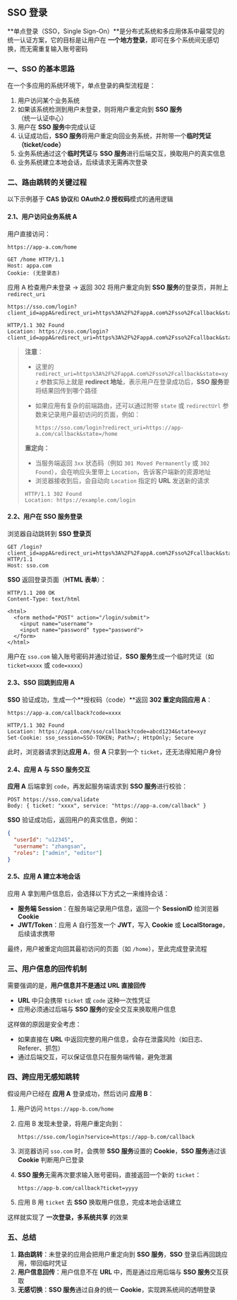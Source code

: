 ## SSO 登录

**单点登录（SSO，Single Sign-On）**是分布式系统和多应用体系中最常见的统一认证方案，它的目标是让用户在 **一个地方登录**，即可在多个系统间无感切换，而无需重复输入账号密码

### 一、SSO 的基本思路

在一个多应用的系统环境下，单点登录的典型流程是：

1. 用户访问某个业务系统
2. 如果该系统检测到用户未登录，则将用户重定向到 **SSO 服务**（统一认证中心）
3. 用户在 **SSO 服务**中完成认证
4. 认证成功后，**SSO 服务**将用户重定向回业务系统，并附带一个**临时凭证（ticket/code）**
5. 业务系统通过这个**临时凭证**与 **SSO 服务**进行后端交互，换取用户的真实信息
6. 业务系统建立本地会话，后续请求无需再次登录

### 二、路由跳转的关键过程

以下示例基于 **CAS 协议**和 **OAuth2.0 授权码**模式的通用逻辑

#### 2.1、用户访问业务系统 A

用户直接访问：

```http
https://app-a.com/home
```

```http
GET /home HTTP/1.1
Host: appa.com
Cookie: (无登录态)
```

应用 A 检查用户未登录 → 返回 302 将用户重定向到 **SSO 服务**的登录页，并附上 `redirect_uri`

```http
https://sso.com/login?client_id=appA&redirect_uri=https%3A%2F%2FappA.com%2Fsso%2Fcallback&state=xyz
```

```http
HTTP/1.1 302 Found
Location: https://sso.com/login?client_id=appA&redirect_uri=https%3A%2F%2FappA.com%2Fsso%2Fcallback&state=xyz
```

> **注意**：
>
> - 这里的 `redirect_uri=https%3A%2F%2FappA.com%2Fsso%2Fcallback&state=xyz` 参数实际上就是 **redirect 地址**，表示用户在登录成功后，**SSO 服务**要将结果回传到哪个路径
>
> - 如果应用有复杂的前端路由，还可以通过附带 `state` 或 `redirectUrl` 参数来记录用户最初访问的页面，例如：
>
>   ```http
>   https://sso.com/login?redirect_uri=https://app-a.com/callback&state=/home
>   ```
>
> **重定向：**
>
> - 当服务端返回 `3xx` 状态码（例如 `301 Moved Permanently` 或 `302 Found`），会在响应头里带上 `Location`，告诉客户端新的资源地址
> - 浏览器接收到后，会自动向 `Location` 指定的 **URL** 发送新的请求
>
> ```http
> HTTP/1.1 302 Found
> Location: https://example.com/login
> ```

#### 2.2、用户在 SSO 服务登录

 浏览器自动跳转到 **SSO 登录页**

```http
GET /login?client_id=appA&redirect_uri=https%3A%2F%2FappA.com%2Fsso%2Fcallback&state=xyz HTTP/1.1
Host: sso.com
```

**SSO** 返回登录页面（**HTML 表单**）：

```http
HTTP/1.1 200 OK
Content-Type: text/html

<html>
  <form method="POST" action="/login/submit">
    <input name="username">
    <input name="password" type="password">
  </form>
</html>
```

用户在 `sso.com` 输入账号密码并通过验证，**SSO 服务**生成一个临时凭证（如 `ticket=xxxx` 或 `code=xxxx`）

#### 2.3、SSO 回跳到应用 A

**SSO** 验证成功，生成一个**授权码（code）**返回 **302 重定向回应用 A**：

```http
https://app-a.com/callback?code=xxxx
```

```http
HTTP/1.1 302 Found
Location: https://appA.com/sso/callback?code=abcd1234&state=xyz
Set-Cookie: sso_session=SSO-TOKEN; Path=/; HttpOnly; Secure
```

此时，浏览器请求到达**应用 A**，但 **A** 只拿到一个 `ticket`，还无法得知用户身份

#### 2.4、应用 A 与 SSO 服务交互

**应用 A** 后端拿到 `code`，再发起服务端请求到 **SSO 服务**进行校验：

```http
POST https://sso.com/validate
Body: { ticket: "xxxx", service: "https://app-a.com/callback" }
```

**SSO** 验证成功后，返回用户的真实信息，例如：

```json
{
  "userId": "u12345",
  "username": "zhangsan",
  "roles": ["admin", "editor"]
}
```

#### 2.5、应用 A 建立本地会话

应用 A 拿到用户信息后，会选择以下方式之一来维持会话：

- **服务端 Session**：在服务端记录用户信息，返回一个 **SessionID** 给浏览器 **Cookie**
- **JWT/Token**：应用 A 自行签发一个 **JWT**，写入 **Cookie** 或 **LocalStorage**，后续请求携带

最终，用户被重定向回其最初访问的页面（如 `/home`），至此完成登录流程

### 三、用户信息的回传机制

需要强调的是，**用户信息并不是通过 URL 直接回传**

- **URL** 中只会携带 `ticket` 或 `code` 这种一次性凭证
- 应用必须通过后端与 **SSO 服务**的安全交互来换取用户信息

这样做的原因是安全考虑：

- 如果直接在 **URL** 中返回完整的用户信息，会存在泄露风险（如日志、Referer、抓包）
- 通过后端交互，可以保证信息只在服务端传输，避免泄漏

### 四、跨应用无感知跳转

假设用户已经在 **应用 A** 登录成功，然后访问 **应用 B**：

1. 用户访问 `https://app-b.com/home`

2. 应用 B 发现未登录，将用户重定向到：

   ```
   https://sso.com/login?service=https://app-b.com/callback
   ```

3. 浏览器访问 `sso.com` 时，会携带 **SSO 服务**设置的 **Cookie**，**SSO 服务**通过该 **Cookie** 判断用户已登录

4. **SSO 服务**无需再次要求输入账号密码，直接返回一个新的 `ticket`：

   ```
   https://app-b.com/callback?ticket=yyyy
   ```

5. 应用 B 用 `ticket` 去 **SSO** 换取用户信息，完成本地会话建立

这样就实现了 **一次登录，多系统共享** 的效果

### 五、总结

1. **路由跳转**：未登录的应用会把用户重定向到 **SSO 服务**，**SSO** 登录后再回跳应用，带回临时凭证
2. **用户信息回传**：用户信息不在 **URL** 中，而是通过应用后端与 **SSO 服务**交互获取
3. **无感切换**：**SSO 服务**通过自身的统一 **Cookie**，实现跨系统间的透明登录